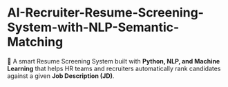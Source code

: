 # AI-Recruiter-Resume-Screening-System-with-NLP-Semantic-Matching
🚀 A smart Resume Screening System built with **Python, NLP, and Machine Learning** that helps HR teams and recruiters automatically rank candidates against a given **Job Description (JD)**.
